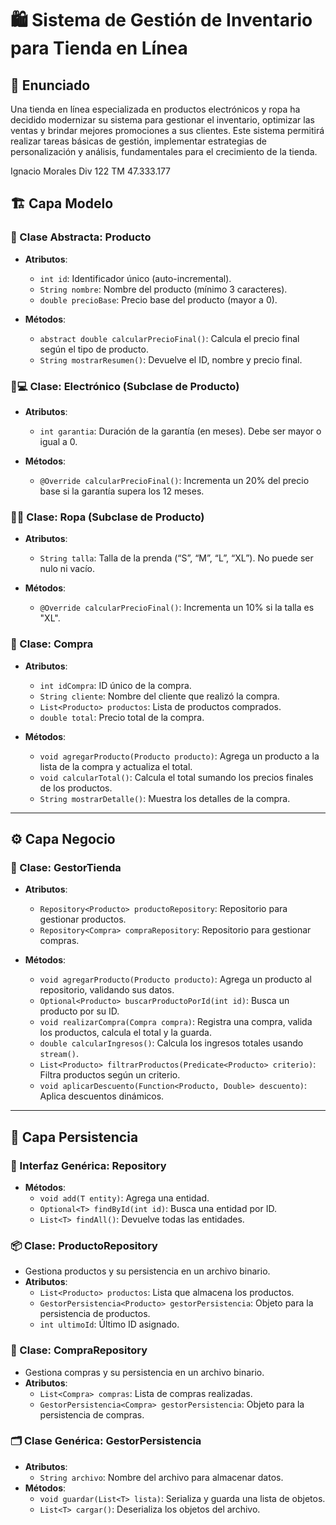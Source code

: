 # 🛍️ Sistema de Gestión de Inventario para Tienda en Línea

## **📜 Enunciado**

Una tienda en línea especializada en productos electrónicos y ropa ha decidido modernizar su sistema para gestionar el inventario, optimizar las ventas y brindar mejores promociones a sus clientes. Este sistema permitirá realizar tareas básicas de gestión, implementar estrategias de personalización y análisis, fundamentales para el crecimiento de la tienda.

Ignacio Morales Div 122 TM 47.333.177

## **🏗️ Capa Modelo**

### **🛒 Clase Abstracta: Producto**
- **Atributos**:
  - `int id`: Identificador único (auto-incremental).
  - `String nombre`: Nombre del producto (mínimo 3 caracteres).
  - `double precioBase`: Precio base del producto (mayor a 0).

- **Métodos**:
  - `abstract double calcularPrecioFinal()`: Calcula el precio final según el tipo de producto.
  - `String mostrarResumen()`: Devuelve el ID, nombre y precio final.

### **🔌💻 Clase: Electrónico (Subclase de Producto)**
- **Atributos**:
  - `int garantia`: Duración de la garantía (en meses). Debe ser mayor o igual a 0.

- **Métodos**:
  - `@Override calcularPrecioFinal()`: Incrementa un 20% del precio base si la garantía supera los 12 meses.

### **👗👔 Clase: Ropa (Subclase de Producto)**
- **Atributos**:
  - `String talla`: Talla de la prenda (“S”, “M”, “L”, “XL”). No puede ser nulo ni vacío.

- **Métodos**:
  - `@Override calcularPrecioFinal()`: Incrementa un 10% si la talla es "XL".

### **🧾 Clase: Compra**
- **Atributos**:
  - `int idCompra`: ID único de la compra.
  - `String cliente`: Nombre del cliente que realizó la compra.
  - `List<Producto> productos`: Lista de productos comprados.
  - `double total`: Precio total de la compra.

- **Métodos**:
  - `void agregarProducto(Producto producto)`: Agrega un producto a la lista de la compra y actualiza el total.
  - `void calcularTotal()`: Calcula el total sumando los precios finales de los productos.
  - `String mostrarDetalle()`: Muestra los detalles de la compra.

---

## **⚙️ Capa Negocio**

### **🏬 Clase: GestorTienda**
- **Atributos**:
  - `Repository<Producto> productoRepository`: Repositorio para gestionar productos.
  - `Repository<Compra> compraRepository`: Repositorio para gestionar compras.

- **Métodos**:
  - `void agregarProducto(Producto producto)`: Agrega un producto al repositorio, validando sus datos.
  - `Optional<Producto> buscarProductoPorId(int id)`: Busca un producto por su ID.
  - `void realizarCompra(Compra compra)`: Registra una compra, valida los productos, calcula el total y la guarda.
  - `double calcularIngresos()`: Calcula los ingresos totales usando `stream()`.
  - `List<Producto> filtrarProductos(Predicate<Producto> criterio)`: Filtra productos según un criterio.
  - `void aplicarDescuento(Function<Producto, Double> descuento)`: Aplica descuentos dinámicos.

---

## **💾 Capa Persistencia**

### **📂 Interfaz Genérica: Repository<T>**
- **Métodos**:
  - `void add(T entity)`: Agrega una entidad.
  - `Optional<T> findById(int id)`: Busca una entidad por ID.
  - `List<T> findAll()`: Devuelve todas las entidades.

### **📦 Clase: ProductoRepository**
- Gestiona productos y su persistencia en un archivo binario.
- **Atributos**:
  - `List<Producto> productos`: Lista que almacena los productos.
  - `GestorPersistencia<Producto> gestorPersistencia`: Objeto para la persistencia de productos.
  - `int ultimoId`: Último ID asignado.

### **🛒 Clase: CompraRepository**
- Gestiona compras y su persistencia en un archivo binario.
- **Atributos**:
  - `List<Compra> compras`: Lista de compras realizadas.
  - `GestorPersistencia<Compra> gestorPersistencia`: Objeto para la persistencia de compras.

### **🗂️ Clase Genérica: GestorPersistencia<T extends Serializable>**
- **Atributos**:
  - `String archivo`: Nombre del archivo para almacenar datos.
- **Métodos**:
  - `void guardar(List<T> lista)`: Serializa y guarda una lista de objetos.
  - `List<T> cargar()`: Deserializa los objetos del archivo.

